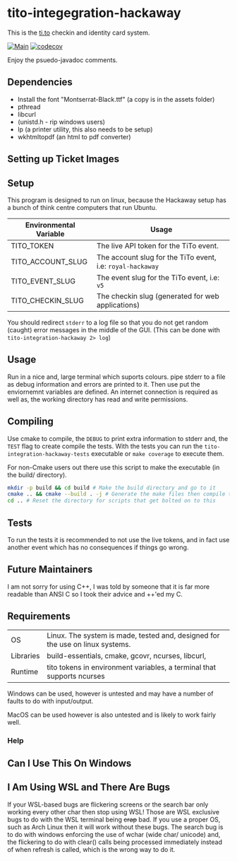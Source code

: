 # tito-integegration-hackaway
This is the [ti.to](ti.to) checkin and identity card system.

[![Main](https://github.com/rhul-compsoc/tito-integration-hackaway/actions/workflows/main.yml/badge.svg)](https://github.com/rhul-compsoc/tito-integegration-hackaway/actions/workflows/main.yml) [![codecov](https://codecov.io/gh/rhul-compsoc/tito-integration-hackaway/branch/main/graph/badge.svg?token=MKXK00CZMJ)](https://codecov.io/gh/rhul-compsoc/tito-integration-hackaway)

Enjoy the psuedo-javadoc comments.

## Dependencies
 - Install the font "Montserrat-Black.ttf" (a copy is in the assets folder)
 - pthread
 - libcurl
 - (unistd.h - rip windows users) 
 - lp (a printer utility, this also needs to be setup)
 - wkhtmltopdf (an html to pdf converter)

## Setting up Ticket Images

## Setup
This program is designed to run on linux, because the Hackaway setup has a bunch
of think centre computers that run Ubuntu.

| Environmental Variable | Usage |
|---|---|
| TITO_TOKEN | The live API token for the TiTo event. |
| TITO_ACCOUNT_SLUG | The account slug for the TiTo event, i.e: `royal-hackaway` |
| TITO_EVENT_SLUG | The event slug for the TiTo event, i.e: `v5` |
| TITO_CHECKIN_SLUG | The checkin slug (generated for web applications) |

You should redirect `stderr` to a log file so that you do not get random (caught)
error messages in the middle of the GUI.
(This can be done with `tito-integration-hackaway 2> log`)

## Usage
Run in a nice and, large terminal which suports colours. pipe stderr to a file
as debug information and errors are printed to it. Then use put the enviornemnt
variables are defined. An internet connection is required as well as, the working
directory has read and write permissions.

## Compiling
Use cmake to compile, the `DEBUG` to print extra information to stderr and, the
`TEST` flag to create compile the tests. 
With the tests you can run the 
`tito-integration-hackaway-tests` executable or `make coverage` to execute them.

For non-Cmake users out there use this script to make the executable (in the
build/ directory).
```bash
mkdir -p build && cd build # Make the build directory and go to it
cmake .. && cmake --build . -j # Generate the make files then compile the program
cd .. # Reset the directory for scripts that get bolted on to this
```

## Tests
To run the tests it is recommended to not use the live tokens, and in fact use
another event which has no consequences if things go wrong.

## Future Maintainers
I am not sorry for using C++, I was told by someone that it is far more readable
than ANSI C so I took their advice and ++'ed my C.

## Requirements
| | |
|---|---|
| OS | Linux. The system is made, tested and, designed for the use on linux systems. |
| Libraries | build-essentials, cmake, gcovr, ncurses, libcurl, |
| Runtime | tito tokens in environment variables, a terminal that supports ncurses |

 Windows can be used, however is untested and may have a number of faults to do
 with input/output. 
 
 MacOS can be used however is also untested and is likely to work fairly well.

### Help


## Can I Use This On Windows

## I Am Using WSL and There Are Bugs
If your WSL-based bugs are flickering screens or the search bar only working
every other char then stop using WSL! Those are WSL exclusive bugs to do with 
the WSL terminal being ~~crap~~ bad. If you use a proper OS, such as Arch Linux
then it will work without these bugs.
The search bug is to do with windows enforcing the use of wchar (wide char/ 
unicode) and, the flickering to do with clear() calls being processed immediately
instead of when refresh is called, which is the wrong way to do it.

